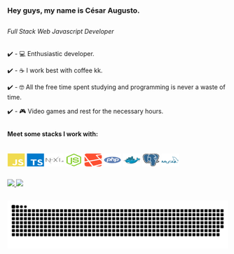 ### Hey guys, my name is César Augusto.

##

###### Full Stack Web Javascript Developer

:heavy_check_mark: - 💻 Enthusiastic developer.

:heavy_check_mark: - ☕ I work best with coffee kk.

:heavy_check_mark: - 🤓 All the free time spent studying and programming is never a waste of time.

:heavy_check_mark: - 🎮 Video games and rest for the necessary hours.


##

#### Meet some stacks I work with:

<div style="display: inline_block"><br>
  <img align="center" alt="JAVASCRIPT" height="30" width="40" src="https://raw.githubusercontent.com/devicons/devicon/master/icons/javascript/javascript-plain.svg">
  <img align="center" alt="TYPESCRIPT" height="30" width="40" src="https://raw.githubusercontent.com/devicons/devicon/master/icons/typescript/typescript-plain.svg">
  <img align="center" alt="NEXTJS" height="30" width="40" src="https://raw.githubusercontent.com/devicons/devicon/master/icons/nextjs/nextjs-original-wordmark.svg">
  <img align="center" alt="NODEJS" height="30" width="40" src="https://raw.githubusercontent.com/devicons/devicon/master/icons/nodejs/nodejs-original.svg">
  <img align="center" alt="LARAVEL" height="30" width="40" src="https://raw.githubusercontent.com/devicons/devicon/master/icons/laravel/laravel-plain.svg">
  <img align="center" alt="PHP" height="30" width="40" src="https://raw.githubusercontent.com/devicons/devicon/master/icons/php/php-plain.svg">
  <img align="center" alt="DOCKER" height="30" width="40" src="https://raw.githubusercontent.com/devicons/devicon/master/icons/docker/docker-original.svg">
  <img align="center" alt="POSTGRES" height="30" width="40" src="https://raw.githubusercontent.com/devicons/devicon/master/icons/postgresql/postgresql-original.svg">
  <img align="center" alt="MYSQL" height="30" width="40" src="https://raw.githubusercontent.com/devicons/devicon/master/icons/mysql/mysql-plain-wordmark.svg">
</div>

##

<div >
  <a href="https://github.com/Cesar4ugusto">
  <img height="180em" src="https://github-readme-stats.vercel.app/api?username=Cesar4ugusto&show_icons=true&theme=dracula&include_all_commits=true&count_private=true&hide_border=true"/>
  <img height="180em" src="https://github-readme-stats.vercel.app/api/top-langs/?username=Cesar4ugusto&layout=compact&langs_count=7&theme=dracula&hide_border=true"/>
  </a>
</div>

 ##

![Snake animation](https://github.com/Cesar4ugusto/Cesar4ugusto/blob/output/github-contribution-grid-snake.svg)
